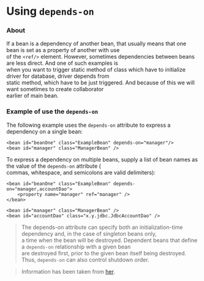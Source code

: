 # Using `depends-on`  

### About  
If a bean is a dependency of another bean, that usually means that one bean is set as a property of another with use  
of the `<ref/>` element. However, sometimes dependencies between beans are less direct. And one of such examples is  
when you want to trigger static method of class which have to initialize driver for database, driver depends from  
static method, which have to be just triggered. And because of this we will want sometimes to create collaborator  
earlier of main bean.  

### Example of use the `depends-on`  
The following example uses the `depends-on` attribute to express a dependency on a single bean:  
```mxml
<bean id="beanOne" class="ExampleBean" depends-on="manager"/>
<bean id="manager" class="ManagerBean" />
```


To express a dependency on multiple beans, supply a list of bean names as the value of the `depends-on` attribute (  
commas, whitespace, and semicolons are valid delimiters):  
```mxml
<bean id="beanOne" class="ExampleBean" depends-on="manager,accountDao">
    <property name="manager" ref="manager" />
</bean>

<bean id="manager" class="ManagerBean" />
<bean id="accountDao" class="x.y.jdbc.JdbcAccountDao" />
```


>The depends-on attribute can specify both an initialization-time dependency and, in the case of singleton beans only,  
a time when the bean will be destroyed. Dependent beans that define a `depends-on` relationship with a given bean  
are destroyed first, prior to the given bean itself being destroyed. Thus, `depends-on` can also control shutdown order.  

>Information has been taken from [her](https://docs.spring.io/spring/docs/current/spring-framework-reference/core.html).  
